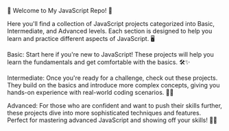 🚀 Welcome to My JavaScript Repo! 🚀

Here you'll find a collection of JavaScript projects categorized into Basic, Intermediate, and Advanced levels. Each section is designed to help you learn and practice different aspects of JavaScript. 🖥️

Basic: Start here if you're new to JavaScript! These projects will help you learn the fundamentals and get comfortable with the basics. 🛠️✨

Intermediate: Once you're ready for a challenge, check out these projects. They build on the basics and introduce more complex concepts, giving you hands-on experience with real-world coding scenarios. 🚀💡

Advanced: For those who are confident and want to push their skills further, these projects dive into more sophisticated techniques and features. Perfect for mastering advanced JavaScript and showing off your skills! 🧠🔥
